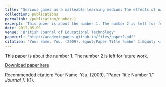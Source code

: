 ```yaml
---
title: "Serious games as a malleable learning medium: The effects of narrative, gameplay, and making on students’ performance and attitudes"
collection: publications
permalink: /publication/number-1
excerpt: 'This paper is about the number 1. The number 2 is left for future work.'
date: 2017-05-01
venue: 'British Journal of Educational Technology'
paperurl: 'http://academicpages.github.io/files/paper1.pdf'
citation: 'Your Name, You. (2009). &quot;Paper Title Number 1.&quot; <i>Journal 1</i>. 1(1).'
---
```

This paper is about the number 1. The number 2 is left for future work.

[Download paper here](http://academicpages.github.io/files/paper1.pdf)

Recommended citation: Your Name, You. (2009). "Paper Title Number 1." <i>Journal 1</i>. 1(1).
